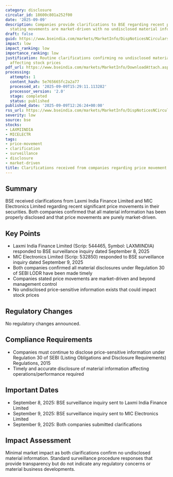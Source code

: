 ```yaml
---
category: disclosure
circular_id: 18600c801a252f00
date: '2025-09-09'
description: Companies provide clarifications to BSE regarding recent price movements,
  stating movements are market-driven with no undisclosed material information.
draft: false
guid: https://www.bseindia.com/markets/MarketInfo/DispNoticesNCirculars.aspx?Noticeid={5BE241CF-2741-47A0-BD89-E412243B59D8}&noticeno=20250909-47&dt=09/09/2025&icount=47&totcount=67&flag=0
impact: low
impact_ranking: low
importance_ranking: low
justification: Routine clarifications confirming no undisclosed material information
  affecting stock prices
pdf_url: https://www.bseindia.com/markets/MarketInfo/DownloadAttach.aspx?id=20250909-47&attachedId=95b00d96-228a-482f-8795-a25952e4a62d
processing:
  attempts: 1
  content_hash: 5e765665fc2a2a77
  processed_at: '2025-09-09T15:29:11.113282'
  processor_version: '2.0'
  stage: completed
  status: published
published_date: '2025-09-09T12:26:24+00:00'
rss_url: https://www.bseindia.com/markets/MarketInfo/DispNoticesNCirculars.aspx?Noticeid={5BE241CF-2741-47A0-BD89-E412243B59D8}&noticeno=20250909-47&dt=09/09/2025&icount=47&totcount=67&flag=0
severity: low
source: bse
stocks:
- LAXMIINDIA
- MICELECTR
tags:
- price-movement
- clarification
- surveillance
- disclosure
- market-driven
title: Clarifications received from companies regarding price movement inquiries
---
```


## Summary

BSE received clarifications from Laxmi India Finance Limited and MIC Electronics Limited regarding recent significant price movements in their securities. Both companies confirmed that all material information has been properly disclosed and that price movements are purely market-driven.

## Key Points

- Laxmi India Finance Limited (Scrip: 544465, Symbol: LAXMIINDIA) responded to BSE surveillance inquiry dated September 8, 2025
- MIC Electronics Limited (Scrip: 532850) responded to BSE surveillance inquiry dated September 9, 2025
- Both companies confirmed all material disclosures under Regulation 30 of SEBI LODR have been made timely
- Companies stated price movements are market-driven and beyond management control
- No undisclosed price-sensitive information exists that could impact stock prices

## Regulatory Changes

No regulatory changes announced.

## Compliance Requirements

- Companies must continue to disclose price-sensitive information under Regulation 30 of SEBI (Listing Obligations and Disclosure Requirements) Regulations, 2015
- Timely and accurate disclosure of material information affecting operations/performance required

## Important Dates

- September 8, 2025: BSE surveillance inquiry sent to Laxmi India Finance Limited
- September 9, 2025: BSE surveillance inquiry sent to MIC Electronics Limited
- September 9, 2025: Both companies submitted clarifications

## Impact Assessment

Minimal market impact as both clarifications confirm no undisclosed material information. Standard surveillance procedure responses that provide transparency but do not indicate any regulatory concerns or material business developments.